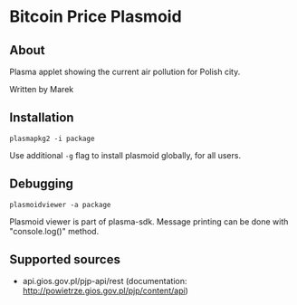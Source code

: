 # Bitcoin Price Plasmoid

## About
Plasma applet showing the current air pollution for Polish city.

Written by Marek

## Installation
```
plasmapkg2 -i package
```

Use additional `-g` flag to install plasmoid globally, for all users.

## Debugging

```
plasmoidviewer -a package
```

Plasmoid viewer is part of plasma-sdk. Message printing can be done with "console.log()" method.

## Supported sources
- api.gios.gov.pl/pjp-api/rest (documentation: http://powietrze.gios.gov.pl/pjp/content/api)

